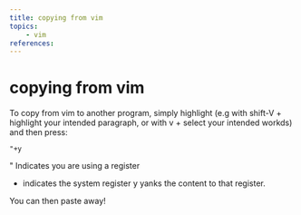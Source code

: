 ```yaml
---
title: copying from vim
topics:
    - vim
references: 
---
```


# copying from vim

To copy from vim to another program, simply highlight (e.g with shift-V + highlight your intended paragraph, or with v + select your intended workds) and then press:

```
"+y
```

" Indicates you are using a register
+ indicates the system register
y yanks the content to that register.

You can then paste away! 

